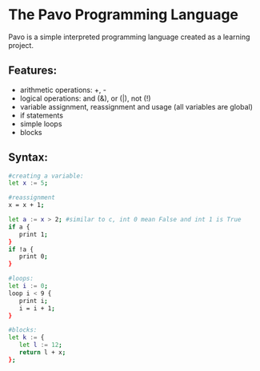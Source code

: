 # The Pavo Programming Language

Pavo is a simple interpreted programming language created as a learning project. 

## Features:
- arithmetic operations: +, -
- logical operations: and (&), or (|), not (!)
- variable assignment, reassignment and usage (all variables are global)
- if statements
- simple loops
- blocks

## Syntax:
```bash
#creating a variable:
let x := 5;

#reassignment
x = x + 1;

let a := x > 2; #similar to c, int 0 mean False and int 1 is True
if a {
   print 1;
}
if !a {
   print 0;
}

#loops:
let i := 0;
loop i < 9 {
   print i;
   i = i + 1;
}

#blocks:
let k := {
   let l := 12;
   return l + x;
};
```
